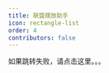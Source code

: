 ```yaml
---
title: 联盟摆放助手
icon: rectangle-list
order: 4
contributors: false
---
```


<a :href="legionUrl" target="_blank" rel="noopener noreferrer">如果跳转失败，请点击这里。。。</a>

<script setup lang="ts">
const legionUrl = import.meta.env.VITE_LEGION_URL;
</script>
